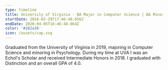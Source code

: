 ```yaml
---
type: timeline
title: University of Virginia - BA Major in Computer Science | BA Minor in Psychology
startDate: 2016-02-29T17:46:48.656Z
endDate: 2020-04-05T16:46:48.664Z
color: '#282a36'
icon: /assets/cap.svg
---
```

Graduated from the University of Virginia in 2019, majoring in Computer Science and minoring in Psychology. During my time at UVA I was an Echol's Scholar and received Intermediate Honors in 2018. I graduated with Distinction and an overall GPA of 4.0.
